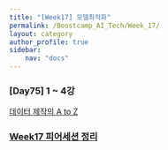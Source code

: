 ```yaml
---
title: "[Week17] 모델최적화"
permalink: /Boostcamp_AI_Tech/Week_17/
layout: category
author_profile: true
sidebar:
    nav: "docs"
---
```


### [Day75] 1 ~ 4강

[데이터 제작의 A to Z]({{site.url}}/boostcamp_ai_tech/week_15/day_65/01.-Data-Creation-A-to-Z/)

### [Week17 피어세션 정리]()

